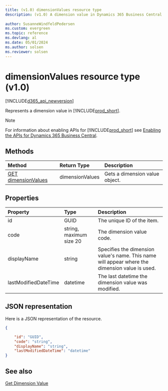```yaml
---
title: (v1.0) dimensionValues resource type
description: (v1.0) A dimension value in Dynamics 365 Business Central.
 
author: SusanneWindfeldPedersen
ms.custom: evergreen
ms.topic: reference
ms.devlang: al
ms.date: 05/01/2024
ms.author: solsen
ms.reviewer: solsen
---
```


# dimensionValues resource type (v1.0)

[!INCLUDE[d365_api_newversion](../../../includes/d365_api_newversion.md)]

Represents a dimension value in [!INCLUDE[prod_short](../../../includes/prod_short.md)].

> [!NOTE]  
> For information about enabling APIs for [!INCLUDE[prod_short](../../../includes/prod_short.md)] see [Enabling the APIs for Dynamics 365 Business Central](../enabling-apis-for-dynamics-nav.md).

## Methods

| Method       | Return Type  |Description                   |
|:-------------|:-------------|:-----------------------------|
|[GET dimensionValues](../api/dynamics_dimensionvalue_get.md)|dimensionValues|Gets a dimension value object.|


## Properties

| Property           | Type                  |Description                                        |
|:-------------------|:----------------------|:--------------------------------------------------|
|id                  |GUID                   |The unique ID of the item.                         |
|code                |string, maximum size 20|The dimension value code.                          |
|displayName         |string                 |Specifies the dimension value's name. This name will appear where the dimension value is used.|
|lastModifiedDateTime|datetime               |The last datetime the dimension value was modified.|  


## JSON representation

Here is a JSON representation of the resource.


```json
{

    "id": "GUID",
    "code": "string",
    "displayName": "string",
    "lastModifiedDateTime": "datetime"
}
```

## See also
  
[Get Dimension Value](../api/dynamics_dimensionvalue_get.md)  
